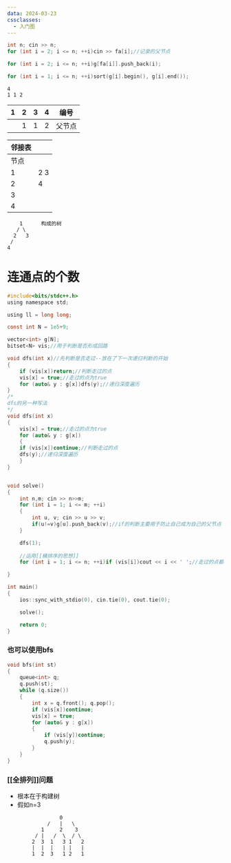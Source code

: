 ```yaml
---
data: 2024-03-23
cssclasses:
  - 入门图
---
```

```C
int n; cin >> n;
for (int i = 2; i <= n; ++i)cin >> fa[i];//记录的父节点

for (int i = 2; i <= n; ++i)g[fa[i]].push_back(i);

for (int i = 1; i <= n; ++i)sort(g[i].begin(), g[i].end());
```

```
4
1 1 2
```

| 1   | 2   | 3   | 4   | 编号  |
| --- | --- | --- | --- | --- |
|     | 1   | 1   | 2   | 父节点 |

| 邻接表 |      |
| --- | ---- |
| 节点  |      |
| 1   | 2  3 |
| 2   | 4    |
| 3   |      |
| 4   |      |
```
    1      构成的树
   / \
  2   3
 /
4

```

# 连通点的个数

```c
#include<bits/stdc++.h>
using namespace std;

using ll = long long;

const int N = 1e5+9;

vector<int> g[N];
bitset<N> vis;//用于判断是否形成回路

void dfs(int x)//先判断是否走过--放在了下一次递归判断的开始
{
	if (vis[x])return;//判断走过的点
	vis[x] = true;//走过的点为true
	for (auto& y : g[x])dfs(y);//递归深度遍历
}
/*
dfs的另一种写法
*/
void dfs(int x)
{
	vis[x] = true;//走过的点为true
	for (auto& y : g[x])
	{
	if (vis[x])continue;//判断走过的点
	dfs(y);//递归深度遍历
	}
}


void solve()
{
	int n,m; cin >> n>>m;
	for (int i = 1; i <= m; ++i)
	{
		int u, v; cin >> u >> v;
		if(u!=v)g[u].push_back(v);//if的判断主要用于防止自己成为自己的父节点
	}

	dfs(1);
	
	//运用[[桶排序的思想]]
	for (int i = 1; i <= n; ++i)if (vis[i])cout << i << ' ';//走过的点都为true

}

int main()
{
	ios::sync_with_stdio(0), cin.tie(0), cout.tie(0);

	solve();

	return 0;
}
```
### 也可以使用bfs
```c
void bfs(int st)
{
	queue<int> q;
	q.push(st);
	while (q.size())
	{
		int x = q.front(); q.pop();
		if (vis[x])continue;
		vis[x] = true;
		for (auto& y : g[x])
		{
			if (vis[y])continue;
			q.push(y);
		}
	}
}
```

### [[全排列]]问题
- 根本在于构建树
- 假如n=3
```
		         0
		     /   |   \
		   1     2    3
		 / |   /  \  / \
		2  3  1   3 1   2
        |  |  |   | |   |
        1  2  3   1 2   1 
```




